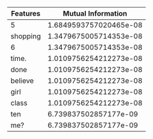 |         Features        |    Mutual Information   |
|-------------------------|-------------------------|
|            5            |  1.6849593757020465e-08 |
|         shopping        |  1.3479675005714353e-08 |
|            6            |  1.3479675005714353e-08 |
|          time.          |  1.0109756254212273e-08 |
|           done          |  1.0109756254212273e-08 |
|         believe         |  1.0109756254212273e-08 |
|           girl          |  1.0109756254212273e-08 |
|          class          |  1.0109756254212273e-08 |
|           ten           |  6.739837502857177e-09  |
|           me?           |  6.739837502857177e-09  |